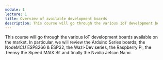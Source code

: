 ```yaml
---
module: 1
lecture: 1
title: Overview of available development boards
description: This course will go through the various IoT development boards available on the market.
---
```


This course will go through the various IoT development boards available on the market.
In particular, we will review the Arduino Series boards, the NodeMCU ESP8266 & ESP32, the Wazi-Dev series, the Raspberry PI, the Teensy the Sipeed MAIX Bit and finally the Nvidia Jetson Nano.


